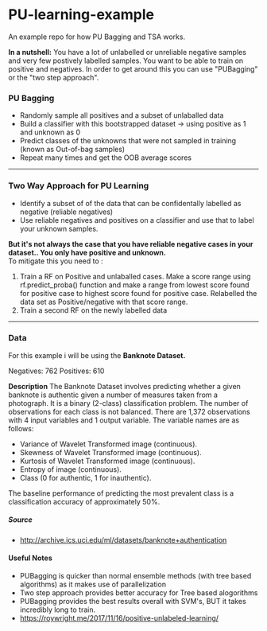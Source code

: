 # PU-learning-example
An example repo for how PU Bagging and TSA works. 

**In a nutshell:** You have a lot of unlabelled or unreliable negative samples and very few postively labelled samples. You want to be able to train on positive and negatives. In order to get around this you can use "PUBagging" or the "two step approach".


### PU Bagging
- Randomly sample all positives and a subset of unlaballed data
- Build a classifier with this bootstrapped dataset -> using positive as 1 and unknown as 0 
- Predict classes of the unknowns that were not sampled in training (known as Out-of-bag samples)
- Repeat many times and get the OOB average scores

**<hr>**

### Two Way Approach for PU Learning 

- Identify a subset of of the data that can be confidentally labelled as negative (reliable negatives)
- Use reliable negatives and positives on a classifier and use that to label your unknown samples. 

**But it's not always the case that you have reliable negative cases in your dataset.. You only have positive and unknown.** <br>
To mitigate this you need to :
1. Train a RF on Positive and unlaballed cases.  Make a score range using rf.predict_proba() function and make a range from lowest score found for positive case to highest score found for positive case. Relabelled the data set as Positive/negative with that score range.
2. Train a second RF on the newly labelled data 

<hr>

### Data
For this example i will be using the **Banknote Dataset.** 

Negatives: 762
Positives: 610
<br>

**Description**
The Banknote Dataset involves predicting whether a given banknote is authentic given a number of measures taken from a photograph.
It is a binary (2-class) classification problem. The number of observations for each class is not balanced. There are 1,372 observations with 4 input variables and 1 output variable. The variable names are as follows:

- Variance of Wavelet Transformed image (continuous).
- Skewness of Wavelet Transformed image (continuous).
- Kurtosis of Wavelet Transformed image (continuous).
- Entropy of image (continuous).
- Class (0 for authentic, 1 for inauthentic).

The baseline performance of predicting the most prevalent class is a classification accuracy of approximately 50%.

##### Source
- http://archive.ics.uci.edu/ml/datasets/banknote+authentication


#### Useful Notes
- PUBagging is quicker than normal ensemble methods (with tree based algorithms) as it makes use of parallelization 
- Two step approach provides better accuracy for Tree based alogorithms
- PUBagging provides the best results overall with SVM's, BUT it takes incredibly long to train. 
- https://roywright.me/2017/11/16/positive-unlabeled-learning/